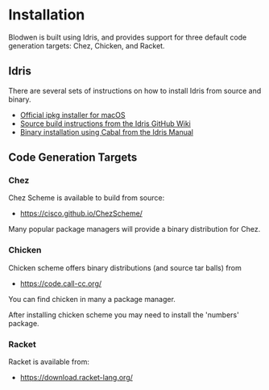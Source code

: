 # Installation

Blodwen is built using Idris, and provides support for three default code generation targets: Chez, Chicken, and Racket.

## Idris

There are several sets of instructions on how to install Idris from source and binary.

+ [Official ipkg installer for macOS](http://www.idris-lang.org/pkgs/idris-current.pkg)
+ [Source build instructions from the Idris GitHub Wiki](https://github.com/idris-lang/Idris-dev/wiki/Installation-Instructions)
+ [Binary installation using Cabal from the Idris Manual](https://idris.readthedocs.io/en/latest/tutorial/starting.html)

## Code Generation Targets


### Chez

Chez Scheme is available to build from source:

+ https://cisco.github.io/ChezScheme/

Many popular package managers will provide a binary distribution for Chez.

### Chicken

Chicken scheme offers binary distributions (and source tar balls) from

+ https://code.call-cc.org/

You can find chicken in many a package manager.

After installing chicken scheme you may need to install the 'numbers' package.

### Racket

Racket is available from:

+ https://download.racket-lang.org/
